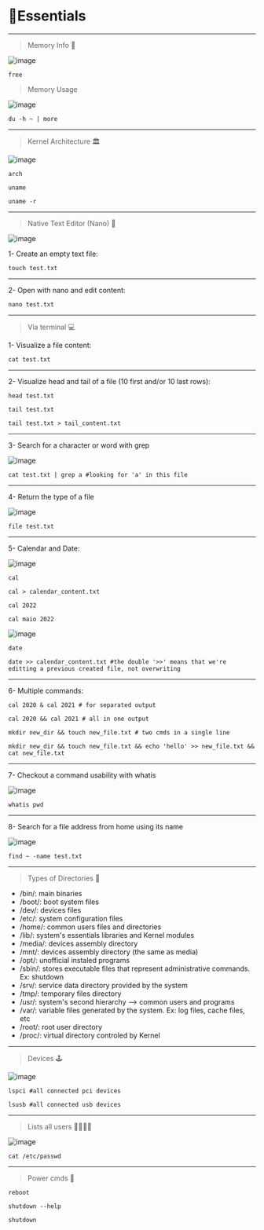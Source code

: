 # 📌Essentials

---

> Memory Info 💾

![image](https://user-images.githubusercontent.com/60454486/170844634-9f56f07e-e372-42a6-ad05-a40194a1c916.png)

```
free
```

> Memory Usage

![image](https://user-images.githubusercontent.com/60454486/170844738-c2ca3ed3-06e4-4394-9913-127d7a72d7ca.png)

```
du -h ~ | more
```

---

> Kernel Architecture 🏛

![image](https://user-images.githubusercontent.com/60454486/170844607-6d00a408-c8c9-40b0-889a-9180d67392c4.png)

```
arch

uname

uname -r
```


---

> Native Text Editor (Nano) 📝

![image](https://user-images.githubusercontent.com/60454486/170841152-b819a8f5-0ab5-4648-858c-8b2bf805d666.png)

1- Create an empty text file:
```
touch test.txt
```

---

2- Open with nano and edit content:
```
nano test.txt
```

---

> Via terminal 💻

1- Visualize a file content:
```
cat test.txt
```

---

2- Visualize head and tail of a file (10 first and/or 10 last rows):
```
head test.txt

tail test.txt

tail test.txt > tail_content.txt
```

---

3- Search for a character or word with grep

![image](https://user-images.githubusercontent.com/60454486/170841967-daf61efe-f9ee-42e7-b3b1-dcfd473d4c7f.png)

```
cat test.txt | grep a #looking for 'a' in this file
```

---

4- Return the type of a file

![image](https://user-images.githubusercontent.com/60454486/170842582-9da6e0b5-f55d-4169-ab4d-0d912014afd6.png)


```
file test.txt
```

---

5- Calendar and Date:

![image](https://user-images.githubusercontent.com/60454486/170841774-b8b09762-36ea-41bc-999b-8f4b241e74b5.png)


```
cal

cal > calendar_content.txt

cal 2022

cal maio 2022
```

![image](https://user-images.githubusercontent.com/60454486/170841703-bc62a305-10c2-4fe2-bd45-0026a4bb30a8.png)

```
date

date >> calendar_content.txt #the double '>>' means that we're editting a previous created file, not overwriting
```

---

6- Multiple commands:
```
cal 2020 & cal 2021 # for separated output

cal 2020 && cal 2021 # all in one output

mkdir new_dir && touch new_file.txt # two cmds in a single line

mkdir new_dir && touch new_file.txt && echo 'hello' >> new_file.txt && cat new_file.txt
```

---

7- Checkout a command usability with whatis

![image](https://user-images.githubusercontent.com/60454486/170842784-03a2e531-fe55-45a8-98e4-38404f4c4f31.png)


```
whatis pwd
```

---

8- Search for a file address from home using its name

![image](https://user-images.githubusercontent.com/60454486/170843336-e1529db5-4b7b-4a6a-917c-6c2aa292702a.png)


```
find ~ -name test.txt
```

---

> Types of Directories 📁

- /bin/: main binaries
- /boot/: boot system files
- /dev/: devices files
- /etc/: system configuration files
- /home/: common users files and directories
- /lib/: system's essentials libraries and Kernel modules
- /media/: devices assembly directory
- /mnt/: devices assembly directory (the same as media)
- /opt/: unofficial instaled programs
- /sbin/: stores executable files that represent administrative commands. Ex: shutdown
- /srv/: service data directory provided by the system
- /tmp/: temporary files directory
- /usr/: system's second hierarchy --> common users and programs
- /var/: variable files generated by the system. Ex: log files, cache files, etc
- /root/: root user directory
- /proc/: virtual directory controled by Kernel

---

> Devices 🕹

![image](https://user-images.githubusercontent.com/60454486/170844564-0485bc70-502c-424c-8d9e-da9dbfadc80d.png)

```
lspci #all connected pci devices

lsusb #all connected usb devices
```

---

> Lists all users 👨‍👨‍👦‍👦

![image](https://user-images.githubusercontent.com/60454486/170844800-e3635f30-177d-4187-b6f8-d47ffd64c4d5.png)

```
cat /etc/passwd
```

---

> Power cmds 🔋

```
reboot

shutdown --help

shutdown
```
